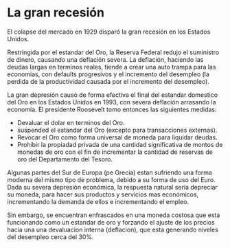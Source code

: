 # La gran recesión

El colapse del mercado en 1929 disparó la gran recesión en los Estados Unidos.

Restringida por el estandar del Oro, la Reserva Federal redujo el suministro de dinero, causando una deflación severa. La deflación, haciendo las deudas largas en terminos reales, tiende a crear una auto trampa para las economias, con defaults progresivos y el incremento del desempleo (la perdida de la productividad causada por el incremento del desempleo).

La gran depresión causó de forma efectiva el final del estandar domestico del Oro en los Estados Unidos en 1993, con severa deflación arrasando la economía. El presidente Roosevelt tomo entonces las siguientes medidas:

- Devaluar el dolar en terminos del Oro.
- suspended el estandar del Oro (excepto para transacciones externas).
- Revocar el Oro como forma universal de moneda para liquidar deudas.
- Prohibir la propiadad privada de una cantidad significativa de montos de monedas de oro con el fin de incrementar la cantidad de reservas de oro del Departamento del Tesoro.

Algunas partes del Sur de Europa (pe Grecia) estan sufriendo una forma moderna del mismo tipo de problema, debido a su forma de uso del Euro. Dada su severa depresión económica, la respuesta natural sería depreciar su moneda, para hacer sus productos y servicios mas económicos, incrementando la demanda de ellos e incrementando el empleo.

Sin embargo, se encuentran enfrascados en una moneda costosa que esta funcionando como un estandar de oro y forzando el ajuste de los precios hacia una una devaluacion interna (deflacion), que esta generando niveles del desempleo cerca del 30%.
